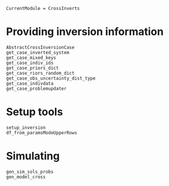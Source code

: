 ```@meta
CurrentModule = CrossInverts
```

# Providing inversion information

```@docs
AbstractCrossInversionCase
get_case_inverted_system
get_case_mixed_keys
get_case_indiv_ids
get_case_priors_dict
get_case_riors_random_dict
get_case_obs_uncertainty_dist_type
get_case_indivdata
get_case_problemupdater
```

# Setup tools 
```@docs
setup_inversion
df_from_paramsModeUpperRows
```

# Simulating
```@docs
gen_sim_sols_probs
gen_model_cross
```


